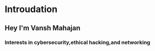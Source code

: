 # Introudation
<h2> Hey I'm Vansh Mahajan</h2>
<h3>Interests in cybersecurity,ethical hacking,and networking</h3>

